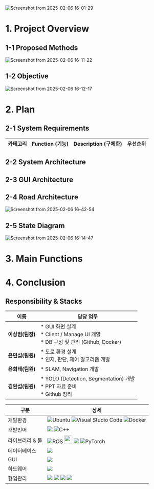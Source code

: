 ![Screenshot from 2025-02-06 16-01-29](https://github.com/user-attachments/assets/077491d6-eea7-4a83-9a59-08c4317cf4e4)

# 1. Project Overview
## 1-1 Proposed Methods
![Screenshot from 2025-02-06 16-11-22](https://github.com/user-attachments/assets/0d99c3e1-b1d6-4a85-be17-7f9ac53fd41e)

## 1-2 Objective
![Screenshot from 2025-02-06 16-12-17](https://github.com/user-attachments/assets/3ff51152-cf4b-4e67-8f0b-28de3c46896c)

# 2. Plan
## 2-1 System Requirements
|카테고리|Function (기능)|Description (구체화)|우선순위|
|:---:|:---:|---|:---:|


## 2-2 System Architecture

## 2-3 GUI Architecture

## 2-4 Road Architecture
![Screenshot from 2025-02-06 16-42-54](https://github.com/user-attachments/assets/3f62c6cf-1228-4d5d-84c5-e2eb46fc716d)

## 2-5 State Diagram
![Screenshot from 2025-02-06 16-14-47](https://github.com/user-attachments/assets/8ebe3502-6451-49d0-a9b4-17b40979a910)

# 3. Main Functions

# 4. Conclusion
## Responsibility & Stacks
|이름|담당 업무|
|:---:|---|
|**이상범(팀장)**| * GUI 화면 설계 <br> * Client / Manage UI 개발 <br> * DB 구성 및 관리 (Github, Docker)|
|**윤민섭(팀원)**| * 도로 환경 설계 <br> * 인지, 판단, 제어 알고리즘 개발|
|**윤희태(팀원)**| * SLAM, Navigation 개발|
|**김완섭(팀원)**| * YOLO (Detection, Segmentation) 개발 <br> * PPT 자료 준비 <br> * Github 정리|

|구분|상세|
|------|----------------------|
|개발환경|![Ubuntu](https://img.shields.io/badge/Ubuntu24.04-E95420?style=for-the-badge&logo=ubuntu&logoColor=white) ![Visual Studio Code](https://img.shields.io/badge/Visual%20Studio%20Code-0078d7.svg?style=for-the-badge&logo=visual-studio-code&logoColor=white) ![Docker](https://img.shields.io/badge/docker-%230db7ed.svg?style=for-the-badge&logo=docker&logoColor=white)|
|개발언어|<img src="https://img.shields.io/badge/Python-3776AB?style=for-the-badge&logo=Python&logoColor=white"> ![C++](https://img.shields.io/badge/c++-%2300599C.svg?style=for-the-badge&logo=c%2B%2B&logoColor=white) |
|라이브러리 & 툴|![ROS](https://img.shields.io/badge/ROS2(JAZZY)-%230A0FF9.svg?style=for-the-badge&logo=ROS2(JAZZY)&logoColor=white) <img src="https://github.com/user-attachments/assets/5f8d52f1-1b12-4075-a59d-a641c01ad558" style="width: 150x; height: 25px;"> <img src="https://img.shields.io/badge/OpenCV-5C3EE8?style=for-the-badge&logo=OpenCV&logoColor=white" /> ![PyTorch](https://img.shields.io/badge/PyTorch-%23EE4C2C.svg?style=for-the-badge&logo=PyTorch&logoColor=white)|
|데이터베이스|<img src="https://img.shields.io/badge/MySQL-4479A1?style=for-the-badge&logo=MySQL&logoColor=white">|
|GUI| <img src="https://img.shields.io/badge/PyQt5-41CD52?style=for-the-badge&logo=Qt&logoColor=white">
|하드웨어|<img src="https://img.shields.io/badge/Raspberry Pi-A22846?style=for-the-badge&logo=Raspberry Pi&logoColor=white">
|협업관리|<img src="https://img.shields.io/badge/GitHub-181717?style=for-the-badge&logo=GitHub&logoColor=white"/> <img src="https://img.shields.io/badge/Slack-FFD700?style=for-the-badge&logo=Slack&logoColor=white"/> <img src="https://img.shields.io/badge/Confluence-172B4D?style=for-the-badge&logo=Confluence&logoColor=white"/> <img src="https://img.shields.io/badge/Jira-0052CC?style=for-the-badge&logo=Jira&logoColor=white"/>|
